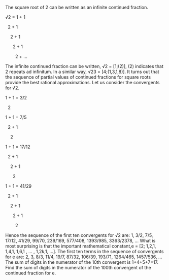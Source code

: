 
The square root of 2 can be written as an infinite continued fraction.



&#8730;2 = 1 +
1


&#160;
2 +
1


&#160;
&#160;
2 +
1


&#160;
&#160;
&#160;
2 +
1


&#160;
&#160;
&#160;
&#160;
2 + ...



The infinite continued fraction can be written, &#8730;2 = [1;(2)], (2) indicates that 2 repeats ad infinitum. In a similar way, &#8730;23 = [4;(1,3,1,8)].
It turns out that the sequence of partial values of continued fractions for square roots provide the best rational approximations. Let us consider the convergents for &#8730;2.



1 +
1
= 3/2


&#160;
2
&#160;




1 +
1
= 7/5


&#160;
2 +
1


&#160;
&#160;
2
&#160;




1 +
1
= 17/12


&#160;
2 +
1
&#160;


&#160;
&#160;
2 +
1
&#160;


&#160;
&#160;
&#160;
2
&#160;




1 +
1
= 41/29


&#160;
2 +
1


&#160;
&#160;
2 +
1
&#160;


&#160;
&#160;
&#160;
2 +
1
&#160;


&#160;
&#160;
&#160;
&#160;
2
&#160;



Hence the sequence of the first ten convergents for &#8730;2 are:
1, 3/2, 7/5, 17/12, 41/29, 99/70, 239/169, 577/408, 1393/985, 3363/2378, ...
What is most surprising is that the important mathematical constant,e = [2; 1,2,1, 1,4,1, 1,6,1 , ... , 1,2k,1, ...].
The first ten terms in the sequence of convergents for e are:
2, 3, 8/3, 11/4, 19/7, 87/32, 106/39, 193/71, 1264/465, 1457/536, ...
The sum of digits in the numerator of the 10th convergent is 1+4+5+7=17.
Find the sum of digits in the numerator of the 100th convergent of the continued fraction for e.
